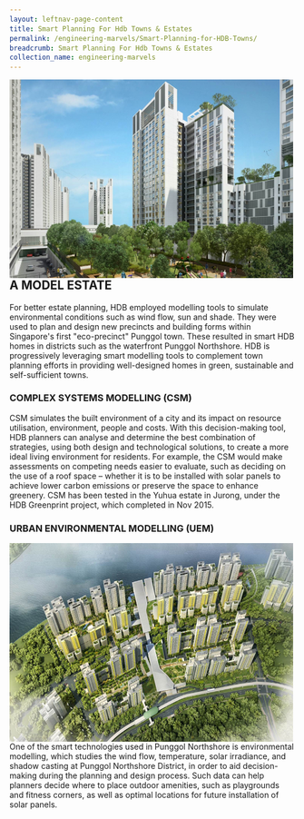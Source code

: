 ```yaml
---
layout: leftnav-page-content
title: Smart Planning For Hdb Towns & Estates
permalink: /engineering-marvels/Smart-Planning-for-HDB-Towns/
breadcrumb: Smart Planning For Hdb Towns & Estates
collection_name: engineering-marvels
---
```


<img src="/images/smartplan.jpg " alt="smartplan" img align="left" style="width:500px;height:350px;"> </br>

## A MODEL ESTATE

For better estate planning, HDB employed modelling tools to simulate environmental conditions such as wind flow, sun and shade. They were used to plan and design new precincts and building forms within Singapore's first "eco-precinct" Punggol town. These resulted in smart HDB homes in districts such as the waterfront Punggol Northshore. HDB is progressively leveraging smart modelling tools to complement town planning efforts in providing well-designed homes in green, sustainable and self-sufficient towns.

### COMPLEX SYSTEMS MODELLING (CSM)
CSM simulates the built environment of a city and its impact on resource utilisation, environment, people and costs. With this decision-making tool, HDB planners can analyse and determine the best combination of strategies, using both design and technological solutions, to create a more ideal living environment for residents. For example, the CSM would make assessments on competing needs easier to evaluate, such as deciding on the use of a roof space – whether it is to be installed with solar panels to achieve lower carbon emissions or preserve the space to enhance greenery. CSM has been tested in the Yuhua estate in Jurong, under the HDB Greenprint project, which completed in Nov 2015.

### URBAN ENVIRONMENTAL MODELLING (UEM)

<img src="/images/hdb2.png" alt="hdb2" img align="left" style="width:500px;height:350px;"> </br>

One of the smart technologies used in Punggol Northshore is environmental modelling, which studies the wind flow, temperature, solar irradiance, and shadow casting at Punggol Northshore District, in order to aid decision-making during the planning and design process. Such data can help planners decide where to place outdoor amenities, such as playgrounds and fitness corners, as well as optimal locations for future installation of solar panels.
